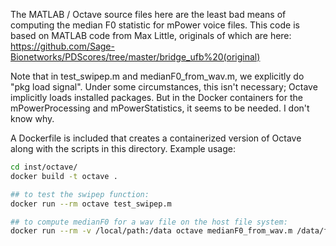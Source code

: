The MATLAB / Octave source files here are the least bad means of computing the median F0 statistic for mPower voice files. This code is based on MATLAB code from Max Little, originals of which are here: https://github.com/Sage-Bionetworks/PDScores/tree/master/bridge_ufb%20(original)

Note that in test_swipep.m and medianF0_from_wav.m, we explicitly do "pkg load signal". Under some circumstances, this isn't necessary; Octave implicitly loads installed packages. But in the Docker containers for the mPowerProcessing and mPowerStatistics, it seems to be needed. I don't know why.

A Dockerfile is included that creates a containerized version of Octave along with the scripts in this directory. Example usage:

```bash
cd inst/octave/
docker build -t octave .

## to test the swipep function:
docker run --rm octave test_swipep.m

## to compute medianF0 for a wav file on the host file system:
docker run --rm -v /local/path:/data octave medianF0_from_wav.m /data/file.wav
```

